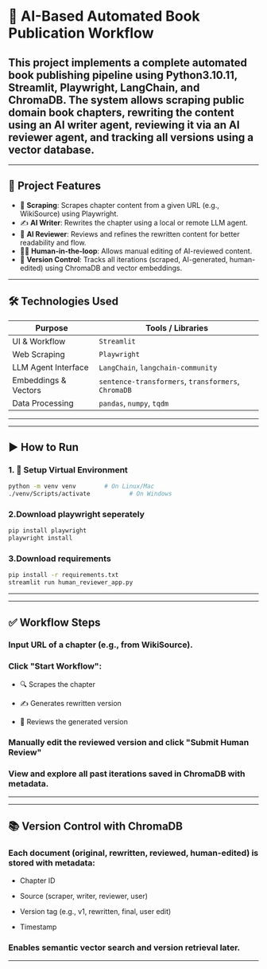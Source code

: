 # 📘 AI-Based Automated Book Publication Workflow

## This project implements a complete **automated book publishing pipeline** using **Python3.10.11, Streamlit, Playwright, LangChain**, and **ChromaDB**. The system allows scraping public domain book chapters, rewriting the content using an AI writer agent, reviewing it via an AI reviewer agent, and tracking all versions using a vector database.
---

## 🧩 Project Features

- 🔗 **Scraping**: Scrapes chapter content from a given URL (e.g., WikiSource) using Playwright.
- ✍️ **AI Writer**: Rewrites the chapter using a local or remote LLM agent.
- 🧠 **AI Reviewer**: Reviews and refines the rewritten content for better readability and flow.
- 🧑‍💻 **Human-in-the-loop**: Allows manual editing of AI-reviewed content.
- 🧾 **Version Control**: Tracks all iterations (scraped, AI-generated, human-edited) using ChromaDB and vector embeddings.

---

## 🛠️ Technologies Used

| Purpose               | Tools / Libraries                                  |
|----------------------|-----------------------------------------------------|
| UI & Workflow        | `Streamlit`                                         |
| Web Scraping         | `Playwright`                                        |
| LLM Agent Interface  | `LangChain`, `langchain-community`                  |
| Embeddings & Vectors | `sentence-transformers`, `transformers`, `ChromaDB` |
| Data Processing      | `pandas`, `numpy`, `tqdm`                           |

---

---

## ▶️ How to Run

### 1. 🧱 Setup Virtual Environment

```bash
python -m venv venv        # On Linux/Mac
./venv/Scripts/activate           # On Windows 
```
### 2.Download playwright seperately 

```bash
pip install playwright
playwright install
```
### 3.Download requirements 

```bash 
pip install -r requirements.txt
streamlit run human_reviewer_app.py
```
---

---
## ✅ Workflow Steps
### Input URL of a chapter (e.g., from WikiSource).

### Click "Start Workflow":

- 🔍 Scrapes the chapter

- ✍️ Generates rewritten version

- 🧠 Reviews the generated version

### Manually edit the reviewed version and click "Submit Human Review"

### View and explore all past iterations saved in ChromaDB with metadata.

---
---
## 📚 Version Control with ChromaDB
### Each document (original, rewritten, reviewed, human-edited) is stored with metadata:

- Chapter ID

- Source (scraper, writer, reviewer, user)

- Version tag (e.g., v1, rewritten, final, user edit)

- Timestamp

### Enables semantic vector search and version retrieval later.

---
